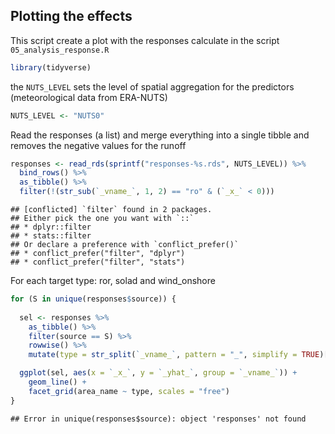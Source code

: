 ## Plotting the effects
This script create a plot with the responses calculate in the script
`05_analysis_response.R`


```r
library(tidyverse)
```

the `NUTS_LEVEL` sets the level
of spatial aggregation for the predictors (meteorological data from ERA-NUTS)


```r
NUTS_LEVEL <- "NUTS0"
```

Read the responses (a list) and merge everything into a single 
tibble and removes the negative values for the runoff


```r
responses <- read_rds(sprintf("responses-%s.rds", NUTS_LEVEL)) %>%
  bind_rows() %>%
  as_tibble() %>%
  filter(!(str_sub(`_vname_`, 1, 2) == "ro" & (`_x_` < 0)))
```

```
## [conflicted] `filter` found in 2 packages.
## Either pick the one you want with `::` 
## * dplyr::filter
## * stats::filter
## Or declare a preference with `conflict_prefer()`
## * conflict_prefer("filter", "dplyr")
## * conflict_prefer("filter", "stats")
```

For each target type: ror, solad and wind_onshore


```r
for (S in unique(responses$source)) {
  
  sel <- responses %>%
    as_tibble() %>%
    filter(source == S) %>%
    rowwise() %>%
    mutate(type = str_split(`_vname_`, pattern = "_", simplify = TRUE)[1])

  ggplot(sel, aes(x = `_x_`, y = `_yhat_`, group = `_vname_`)) +
    geom_line() +
    facet_grid(area_name ~ type, scales = "free")
}
```

```
## Error in unique(responses$source): object 'responses' not found
```

